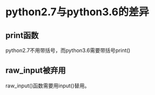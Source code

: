 # python2.7与python3.6的差异
## print函数
python2.7不用带括号，而python3.6需要带括号print()
## raw_input被弃用
raw_input()函数需要用input()替用。
